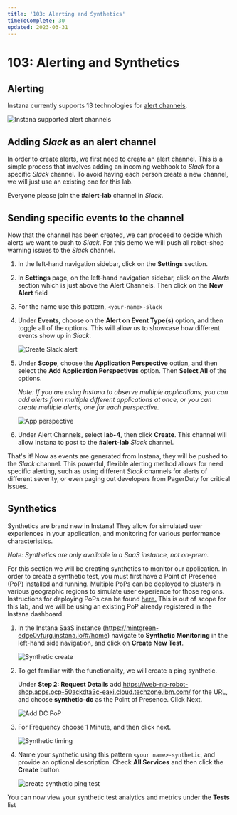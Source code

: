 ```yaml
---
title: '103: Alerting and Synthetics'
timeToComplete: 30
updated: 2023-03-31
---
```


# 103: Alerting and Synthetics

## Alerting

Instana currently supports 13 technologies for [alert channels](https://www.ibm.com/docs/en/instana-observability/current?topic=apis-alerting#alerting-integrations).

![Instana supported alert channels](./images/103/supported-channels.png)

## Adding _Slack_ as an alert channel

In order to create alerts, we first need to create an alert channel. This is a simple process that involves adding an incoming webhook to _Slack_ for a specific _Slack_ channel. To avoid having each person create a new channel, we will just use an existing one for this lab.

Everyone please join the **\#alert-lab** channel in _Slack_.

## Sending specific events to the channel

Now that the channel has been created, we can proceed to decide which alerts we want to push to _Slack_. For this demo we will push all robot-shop warning issues to the _Slack_ channel.

1. In the left-hand navigation sidebar, click on the **Settings** section.

2. In **Settings** page, on the left-hand navigation sidebar, click on the _Alerts_ section which is just above the Alert Channels. Then click on the **New Alert** field

3. For the name use this pattern, `<your-name>-slack`

4. Under **Events**, choose on the **Alert on Event Type(s)** option, and then toggle all of the options. This will allow us to showcase how different events show up in _Slack_.

   ![Create _Slack_ alert](./images/103/create-alert.png)

5. Under **Scope**, choose the **Application Perspective** option, and then select the **Add Application Perspectives** option. Then **Select All** of the options.

   _Note: If you are using Instana to observe multiple applications, you can add alerts from multiple different applications at once, or you can create multiple alerts, one for each perspective._

   ![App perspective](./images/103/app-perspective.png)

6. Under Alert Channels, select **lab-4**, then click **Create**. This channel will allow Instana to post to the **\#alert-lab** _Slack_ channel.

That's it! Now as events are generated from Instana, they will be pushed to the _Slack_ channel. This powerful, flexible alerting method allows for need specific alerting, such as using different _Slack_ channels for alerts of different severity, or even paging out developers from PagerDuty for critical issues.

## Synthetics

Synthetics are brand new in Instana! They allow for simulated user experiences in your application, and monitoring for various performance characteristics.

_Note: Synthetics are only available in a SaaS instance, not on-prem._

For this section we will be creating synthetics to monitor our application. In order to create a synthetic test, you must first have a Point of Presence (PoP) installed and running. Multiple PoPs can be deployed to clusters in various geographic regions to simulate user experience for those regions. Instructions for deploying PoPs can be found [here.](https://www.ibm.com/docs/en/instana-observability/current?topic=beta-pop-deployment) This is out of scope for this lab, and we will be using an existing PoP already registered in the Instana dashboard.

1. In the Instana SaaS instance (https://mintgreen-edge0vfurg.instana.io/#/home) navigate to **Synthetic Monitoring** in the left-hand side navigation, and click on **Create New Test**.

   ![Synthetic create](./images/103/synthetic-create.png)

2. To get familiar with the functionality, we will create a ping synthetic.

   Under **Step 2: Request Details** add https://web-np-robot-shop.apps.ocp-50ackdta3c-eaxi.cloud.techzone.ibm.com/ for the URL, and choose **synthetic-dc** as the Point of Presence. Click Next.

   ![Add DC PoP](./images/103/dc-pop.png)

3. For Frequency choose 1 Minute, and then click next.

   ![Synthetic timing](./images/103/syn-timing.png)

4. Name your synthetic using this pattern `<your name>-synthetic`, and provide an optional description. Check **All Services** and then click the **Create** button.

   ![create synthetic ping test](./images/103/karsten-synthetic.png)

You can now view your synthetic test analytics and metrics under the **Tests** list
